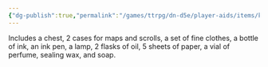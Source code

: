 ```yaml
---
{"dg-publish":true,"permalink":"/games/ttrpg/dn-d5e/player-aids/items/kits-tools-and-packs/diplomat-s-pack/","tags":["ttrpg/dnd/5e"],"noteIcon":""}
---
```



Includes a chest, 2 cases for maps and scrolls, a set of fine clothes, a bottle of ink, an ink pen, a lamp, 2 flasks of oil, 5 sheets of paper, a vial of perfume, sealing wax, and soap.